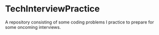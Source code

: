 # TechInterviewPractice

A repository consisting of some coding problems I practice to prepare for some oncoming interviews.
